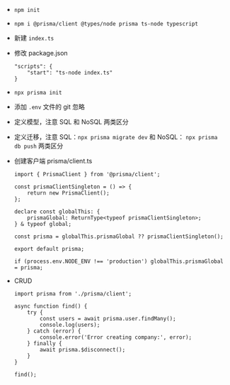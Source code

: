 - `npm init`
- `npm i @prisma/client @types/node prisma ts-node typescript`
- 新建 `index.ts`
- 修改 package.json
    
    ```
    "scripts": {
    	"start": "ts-node index.ts"
    }
    ```
    
- `npx prisma init`
- 添加 `.env` 文件的 git 忽略
- 定义模型，注意 SQL 和 NoSQL 两类区分
- 定义迁移，注意 SQL：`npx prisma migrate dev` 和 NoSQL： `npx prisma db push` 两类区分
- 创建客户端 prisma/client.ts
    
    ```tsx
    import { PrismaClient } from '@prisma/client';
    
    const prismaClientSingleton = () => {
    	return new PrismaClient();
    };
    
    declare const globalThis: {
    	prismaGlobal: ReturnType<typeof prismaClientSingleton>;
    } & typeof global;
    
    const prisma = globalThis.prismaGlobal ?? prismaClientSingleton();
    
    export default prisma;
    
    if (process.env.NODE_ENV !== 'production') globalThis.prismaGlobal = prisma;
    ```
    
- CRUD
    
    ```tsx
    import prisma from './prisma/client';
    
    async function find() {
    	try {
    		const users = await prisma.user.findMany();
    		console.log(users);
    	} catch (error) {
    		console.error('Error creating company:', error);
    	} finally {
    		await prisma.$disconnect();
    	}
    }
    
    find();
    ```